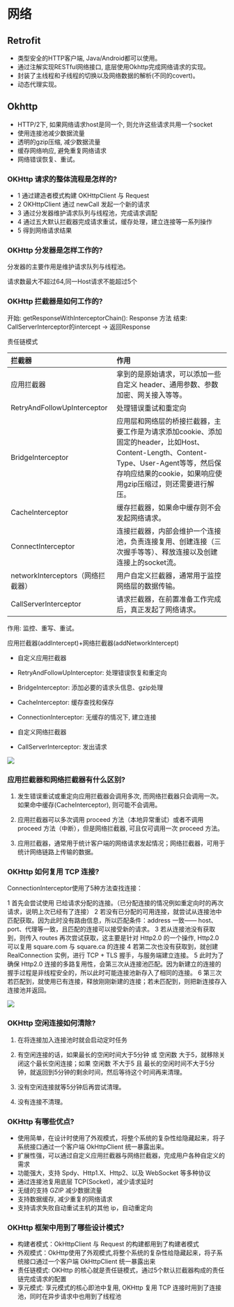 # 网络

## Retrofit

- 类型安全的HTTP客户端, Java/Android都可以使用。
- 通过注解实现RESTful网络接口, 底层使用Okhttp完成网络请求的实现。
- 封装了主线程和子线程的切换以及网络数据的解析(不同的covert)。
- 动态代理实现。

## Okhttp

- HTTP/2下, 如果网络请求host是同一个, 则允许这些请求共用一个socket
- 使用连接池减少数据流量
- 透明的gzip压缩, 减少数据流量
- 缓存网络响应, 避免重复网络请求
- 网络错误恢复、重试。

### OKHttp 请求的整体流程是怎样的?

- 1 通过建造者模式构建 OKHttpClient 与 Request
- 2 OKHttpClient 通过 newCall 发起一个新的请求
- 3 通过分发器维护请求队列与线程池，完成请求调配
- 4 通过五大默认拦截器完成请求重试，缓存处理，建立连接等一系列操作
- 5 得到网络请求结果

### OKHttp 分发器是怎样工作的?

分发器的主要作用是维护请求队列与线程池。

请求数最大不超过64,同一Host请求不能超过5个

### OKHttp 拦截器是如何工作的?

开始: getResponseWithInterceptorChain(): Response 方法
结束: CallServerInterceptor的intercept -> 返回Response

责任链模式

| 拦截器	                         | 作用                                                                                                                                 |
|:-----------------------------|:-----------------------------------------------------------------------------------------------------------------------------------|
| 应用拦截器	                       | 拿到的是原始请求，可以添加一些自定义 header、通用参数、参数加密、网关接入等等。                                                                                        |
| RetryAndFollowUpInterceptor	 | 处理错误重试和重定向                                                                                                                         |
| BridgeInterceptor	           | 应用层和网络层的桥接拦截器，主要工作是为请求添加cookie、添加固定的header，比如Host、Content-Length、Content-Type、User-Agent等等，然后保存响应结果的cookie，如果响应使用gzip压缩过，则还需要进行解压。 |
| CacheInterceptor	            | 缓存拦截器，如果命中缓存则不会发起网络请求。                                                                                                             |
| ConnectInterceptor	          | 连接拦截器，内部会维护一个连接池，负责连接复用、创建连接（三次握手等等）、释放连接以及创建连接上的socket流。                                                                          |
| networkInterceptors（网络拦截器）   | 	用户自定义拦截器，通常用于监控网络层的数据传输。                                                                                                          |
| CallServerInterceptor        | 	请求拦截器，在前置准备工作完成后，真正发起了网络请求。                                                                                                       |

作用: 监控、重写、重试。

应用拦截器(addIntercept)+网络拦截器(addNetworkIntercept)

- 自定义应用拦截器

- RetryAndFollowUpInterceptor: 处理错误恢复和重定向

- BridgeInterceptor: 添加必要的请求头信息、gzip处理

- CacheInterceptor: 缓存查找和保存

- ConnectionInterceptor: 无缓存的情况下, 建立连接

- 自定义网络拦截器

- CallServerInterceptor: 发出请求

![](./art/interceptors.png)

### 应用拦截器和网络拦截器有什么区别?

1. 发生错误重试或重定向应用拦截器会调用多次, 而网络拦截器只会调用一次。如果命中缓存(CacheInterceptor), 则可能不会调用。

2. 应用拦截器可以多次调用 proceed 方法（本地异常重试）或者不调用 proceed 方法（中断），但是网络拦截器, 可且仅可调用一次
   proceed 方法。

3. 应用拦截器，通常用于统计客户端的网络请求发起情况；网络拦截器，可用于统计网络链路上传输的数据。

### OKHttp 如何复用 TCP 连接?

ConnectionInterceptor使用了5种方法查找连接：

1 首先会尝试使用 已给请求分配的连接。（已分配连接的情况例如重定向时的再次请求，说明上次已经有了连接）
2 若没有已分配的可用连接，就尝试从连接池中 匹配获取。因为此时没有路由信息，所以匹配条件：address 一致——
host、port、代理等一致，且匹配的连接可以接受新的请求。
3 若从连接池没有获取到，则传入 routes 再次尝试获取，这主要是针对 Http2.0 的一个操作, Http2.0 可以复用 square.com 与
square.ca 的连接
4 若第二次也没有获取到，就创建 RealConnection 实例，进行 TCP + TLS 握手，与服务端建立连接。
5 此时为了确保 Http2.0 连接的多路复用性，会第三次从连接池匹配。因为新建立的连接的握手过程是非线程安全的，所以此时可能连接池新存入了相同的连接。
6 第三次若匹配到，就使用已有连接，释放刚刚新建的连接；若未匹配到，则把新连接存入连接池并返回。

![](./art/reuse_tcp.jpeg)

### OKHttp 空闲连接如何清除?

1. 在将连接加入连接池时就会启动定时任务

2. 有空闲连接的话，如果最长的空闲时间大于5分钟 或 空闲数 大于5，就移除关闭这个最长空闲连接；如果 空闲数 不大于5 且
   最长的空闲时间不大于5分钟，就返回到5分钟的剩余时间，然后等待这个时间再来清理。

3. 没有空闲连接就等5分钟后再尝试清理。

4. 没有连接不清理。

### OKHttp 有哪些优点?

- 使用简单，在设计时使用了外观模式，将整个系统的复杂性给隐藏起来，将子系统接口通过一个客户端 OkHttpClient 统一暴露出来。
- 扩展性强，可以通过自定义应用拦截器与网络拦截器，完成用户各种自定义的需求
- 功能强大，支持 Spdy、Http1.X、Http2、以及 WebSocket 等多种协议
- 通过连接池复用底层 TCP(Socket)，减少请求延时
- 无缝的支持 GZIP 减少数据流量
- 支持数据缓存, 减少重复的网络请求
- 支持请求失败自动重试主机的其他 ip，自动重定向

### OKHttp 框架中用到了哪些设计模式?

- 构建者模式：OkHttpClient 与 Request 的构建都用到了构建者模式
- 外观模式：OkHttp使用了外观模式,将整个系统的复杂性给隐藏起来，将子系统接口通过一个客户端 OkHttpClient 统一暴露出来
- 责任链模式: OKHttp 的核心就是责任链模式，通过5个默认拦截器构成的责任链完成请求的配置
- 享元模式: 享元模式的核心即池中复用, OKHttp 复用 TCP 连接时用到了连接池，同时在异步请求中也用到了线程池


